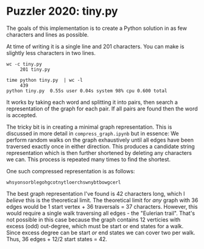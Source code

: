 # Puzzler 2020: tiny.py

The goals of this implementation is to create a Python solution in as few characters and lines as possible. 

At time of writing it is a single line and 201 characters. You can make is slightly less characters in two lines. 

```shell
wc -c tiny.py
     201 tiny.py
    
time python tiny.py  | wc -l
     439
python tiny.py  0.55s user 0.04s system 98% cpu 0.600 total
```

It works by taking each word and splitting it into pairs, then search a representation of the graph for each pair. If all pairs are found then the word is accepted.

The tricky bit is in creating a minimal graph representation. This is discussed in more detail in `compress_graph.ipynb` but in essence: We perform random walks on the graph exhaustively until all edges have been traversed exactly once in either direction. This produces a candidate string representation which is then further shortened by deleting any characters we can. This process is repeated many times to find the shortest.

One such compressed representation is as follows:

```
whsyonsorblegohgcotnytloerchswnybtbowgcerl
```

The best graph representation I've found is 42 characters long, which I _believe_ this is the theoretical limit. The theoretical limit for _any_ graph with 36 edges would be 1 start vertex + 36 traversals = 37 characters. However, this would require a single walk traversing all edges - the "Eulerian trail". That's not possible in this case because the graph contains 12 verticies with excess (odd) out-degree, which must be start or end states for a walk. Since excess degree can be start _or_ end states we can cover two per walk. Thus, 36 edges + 12/2 start states  = 42.